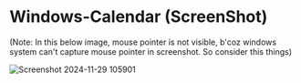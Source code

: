 # Windows-Calendar (ScreenShot)
(Note: In this below image, mouse pointer is not visible, b'coz windows system can't capture mouse pointer in screenshot. So consider this things)

![Screenshot 2024-11-29 105901](https://github.com/user-attachments/assets/02f12333-8a4f-4ccf-bdf4-7d0dd998bcfe)
